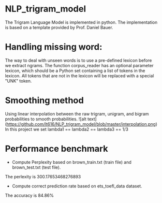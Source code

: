 # NLP_trigram_model

The Trigram Language Model is implemented in python. 
The implementation is based on a template provided by Prof. Daniel Bauer. 

# Handling missing word: 
The way to deal with unseen words is to use a pre-defined lexicon before we extract ngrams. The function corpus_reader has an optional parameter lexicon, which should be a Python set containing a list of tokens in the lexicon. All tokens that are not in the lexicon will be replaced with a special "UNK" token.

# Smoothing method 
Using linear interpolation between the raw trigram, unigram, and bigram probabilities to smooth probabilities. 
![alt text] (https://github.com/lt616/NLP_trigram_model/blob/master/interpolation.png) 
In this project we set lambda1 == lambda2 == lambda3 == 1/3 

# Performance benchmark 
* Compute Perplexity based on brown_train.txt (train file) and brown_test.txt (test file). 

The perlexity is 300.17653468276893 

* Compute correct prediction rate based on ets_toefl_data dataset. 

The accuracy is 84.86% 





